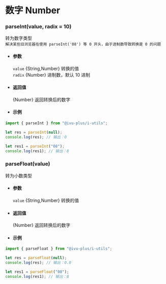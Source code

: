# 数字 Number

### parseInt(value, radix = 10)

转为数字类型  
`解决某些旧浏览器在使用 parseInt('08') 等 0 开头，由于进制数导致转换是 0 的问题`

- #### 参数

  `value` {String,Number} 转换的值  
  `radix` {Number} 进制数，默认 10 进制

- #### 返回值

  {Number} 返回转换后的数字

- #### 示例

```javascript
import { parseInt } from "@ivu-plus/i-utils";

let res = parseInt(null);
console.log(res); // 输出：0

let res1 = parseInt("08");
console.log(res1); // 输出：8

```

### parseFloat(value)

转为小数类型

- #### 参数

  `value` {String,Number} 转换的值

- #### 返回值

  {Number} 返回转换后的数字

- #### 示例

```javascript
import { parseFloat } from "@ivu-plus/i-utils";

let res = parseFloat(null);
console.log(res); // 输出：0.0

let res1 = parseFloat("08");
console.log(res1); // 输出：8

```
